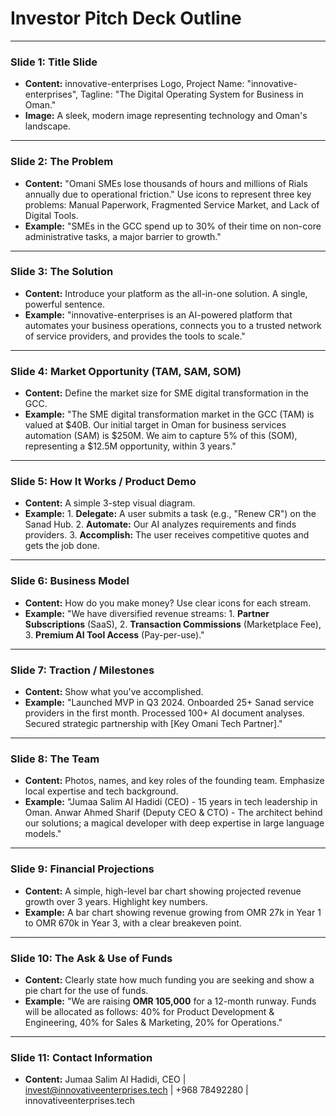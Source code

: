 
# Investor Pitch Deck Outline

---
### Slide 1: Title Slide
- **Content:** innovative-enterprises Logo, Project Name: "innovative-enterprises", Tagline: "The Digital Operating System for Business in Oman."
- **Image:** A sleek, modern image representing technology and Oman's landscape.

---
### Slide 2: The Problem
- **Content:** "Omani SMEs lose thousands of hours and millions of Rials annually due to operational friction." Use icons to represent three key problems: Manual Paperwork, Fragmented Service Market, and Lack of Digital Tools.
- **Example:** "SMEs in the GCC spend up to 30% of their time on non-core administrative tasks, a major barrier to growth."

---
### Slide 3: The Solution
- **Content:** Introduce your platform as the all-in-one solution. A single, powerful sentence.
- **Example:** "innovative-enterprises is an AI-powered platform that automates your business operations, connects you to a trusted network of service providers, and provides the tools to scale."

---
### Slide 4: Market Opportunity (TAM, SAM, SOM)
- **Content:** Define the market size for SME digital transformation in the GCC.
- **Example:** "The SME digital transformation market in the GCC (TAM) is valued at $40B. Our initial target in Oman for business services automation (SAM) is $250M. We aim to capture 5% of this (SOM), representing a $12.5M opportunity, within 3 years."

---
### Slide 5: How It Works / Product Demo
- **Content:** A simple 3-step visual diagram.
- **Example:** 1. **Delegate:** A user submits a task (e.g., "Renew CR") on the Sanad Hub. 2. **Automate:** Our AI analyzes requirements and finds providers. 3. **Accomplish:** The user receives competitive quotes and gets the job done.

---
### Slide 6: Business Model
- **Content:** How do you make money? Use clear icons for each stream.
- **Example:** "We have diversified revenue streams: 1. **Partner Subscriptions** (SaaS), 2. **Transaction Commissions** (Marketplace Fee), 3. **Premium AI Tool Access** (Pay-per-use)."

---
### Slide 7: Traction / Milestones
- **Content:** Show what you've accomplished.
- **Example:** "Launched MVP in Q3 2024. Onboarded 25+ Sanad service providers in the first month. Processed 100+ AI document analyses. Secured strategic partnership with [Key Omani Tech Partner]."

---
### Slide 8: The Team
- **Content:** Photos, names, and key roles of the founding team. Emphasize local expertise and tech background.
- **Example:** "Jumaa Salim Al Hadidi (CEO) - 15 years in tech leadership in Oman. Anwar Ahmed Sharif (Deputy CEO & CTO) - The architect behind our solutions; a magical developer with deep expertise in large language models."

---
### Slide 9: Financial Projections
- **Content:** A simple, high-level bar chart showing projected revenue growth over 3 years. Highlight key numbers.
- **Example:** A bar chart showing revenue growing from OMR 27k in Year 1 to OMR 670k in Year 3, with a clear breakeven point.

---
### Slide 10: The Ask & Use of Funds
- **Content:** Clearly state how much funding you are seeking and show a pie chart for the use of funds.
- **Example:** "We are raising **OMR 105,000** for a 12-month runway. Funds will be allocated as follows: 40% for Product Development & Engineering, 40% for Sales & Marketing, 20% for Operations."

---
### Slide 11: Contact Information
- **Content:** Jumaa Salim Al Hadidi, CEO | invest@innovativeenterprises.tech | +968 78492280 | innovativeenterprises.tech




    